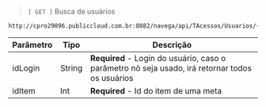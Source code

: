 > `[ GET ]` Busca de usuários

```
http://cpro29096.publiccloud.com.br:8082/navega/api/TAcessos/Usuarios/{idLogin}
```

|Parâmetro|Tipo|Descrição
|----|------|--------|
|idLogin|String|**Required** - Login do usuário, caso o parâmetro nõ seja usado, irá retornar todos os usuários|
|idItem|Int|**Required** - Id do item de uma meta|